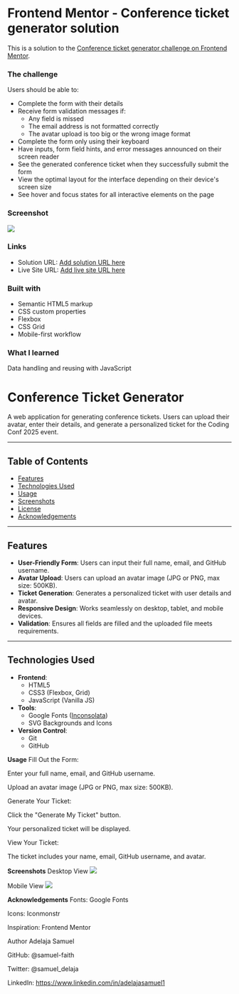 # Frontend Mentor - Conference ticket generator solution

This is a solution to the [Conference ticket generator challenge on Frontend Mentor](https://www.frontendmentor.io/challenges/conference-ticket-generator-oq5gFIU12w).


### The challenge

Users should be able to:

- Complete the form with their details
- Receive form validation messages if:
  - Any field is missed
  - The email address is not formatted correctly
  - The avatar upload is too big or the wrong image format
- Complete the form only using their keyboard
- Have inputs, form field hints, and error messages announced on their screen reader
- See the generated conference ticket when they successfully submit the form
- View the optimal layout for the interface depending on their device's screen size
- See hover and focus states for all interactive elements on the page

### Screenshot

![](./screenshot.png)


### Links

- Solution URL: [Add solution URL here](https://github.com/samuel-faith/conference-ticket-generator-main)
- Live Site URL: [Add live site URL here](https://samuel-faith.github.io/conference-ticket-generator-main/)


### Built with

- Semantic HTML5 markup
- CSS custom properties
- Flexbox
- CSS Grid
- Mobile-first workflow


### What I learned

Data handling and reusing with JavaScript

# Conference Ticket Generator


A web application for generating conference tickets. Users can upload their avatar, enter their details, and generate a personalized ticket for the Coding Conf 2025 event.

---

## Table of Contents
- [Features](#features)
- [Technologies Used](#technologies-used)
- [Usage](#usage)
- [Screenshots](#screenshots)
- [License](#license)
- [Acknowledgements](#acknowledgements)

---

## Features
- **User-Friendly Form**: Users can input their full name, email, and GitHub username.
- **Avatar Upload**: Users can upload an avatar image (JPG or PNG, max size: 500KB).
- **Ticket Generation**: Generates a personalized ticket with user details and avatar.
- **Responsive Design**: Works seamlessly on desktop, tablet, and mobile devices.
- **Validation**: Ensures all fields are filled and the uploaded file meets requirements.

---

## Technologies Used
- **Frontend**:
  - HTML5
  - CSS3 (Flexbox, Grid)
  - JavaScript (Vanilla JS)
- **Tools**:
  - Google Fonts ([Inconsolata](https://fonts.google.com/specimen/Inconsolata))
  - SVG Backgrounds and Icons
- **Version Control**:
  - Git
  - GitHub


**Usage**
Fill Out the Form:

Enter your full name, email, and GitHub username.

Upload an avatar image (JPG or PNG, max size: 500KB).

Generate Your Ticket:

Click the "Generate My Ticket" button.

Your personalized ticket will be displayed.

View Your Ticket:

The ticket includes your name, email, GitHub username, and avatar.

**Screenshots**
Desktop View
![](./screenshot.png)

Mobile View
![](./mobile.png)


**Acknowledgements**
Fonts: Google Fonts

Icons: Iconmonstr

Inspiration: Frontend Mentor

Author
Adelaja Samuel

GitHub: @samuel-faith

Twitter: @samuel_delaja

LinkedIn: https://www.linkedin.com/in/adelajasamuel1